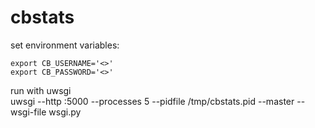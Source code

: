 # cbstats

set environment variables:<br/>
```export CB_DATABASE='<>' 
export CB_USERNAME='<>'
export CB_PASSWORD='<>'
```

run with uwsgi<br/>
uwsgi --http :5000 --processes 5 --pidfile /tmp/cbstats.pid --master --wsgi-file wsgi.py
